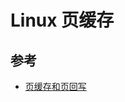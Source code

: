 # Linux 页缓存

## 参考

* [页缓存和页回写](https://github.com/freelancer-leon/notes/blob/master/kernel/page_cache.md)
